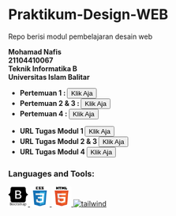 # Praktikum-Design-WEB
Repo berisi modul pembelajaran desain web

<b>
    Mohamad Nafis<br>
    21104410067<br>
    Teknik Informatika B<br>
    Universitas Islam Balitar<br>
</b>

 <ul>
        <li><b>Pertemuan 1 : </b><a href="https://codepen.io/collection/oEpPma" target="_blank"><button>Klik Aja</button></a></li>
        <li><b>Pertemuan 2 & 3 : </b><a href="https://codepen.io/collection/PYZdLq" target="_blank"><button>Klik Aja</button></a></li>
        <li><b>Pertemuan 4 : </b><a href="https://codepen.io/collection/rxpqvz" target="_blank"><button>Klik Aja</button></a></li>
 </ul>


 <ul>
        <li><b>URL Tugas Modul 1 </b><a href="https://github.com/NafMn/bocchi_the_rock_html_only" target="_blank"><button>Klik Aja</button></a></li>
        <li><b>URL Tugas Modul 2 & 3 </b><a href="https://github.com/NafMn/Bocchi-the-rock-x-Bootstrap" target="_blank"><button>Klik Aja</button></a></li>
        <li><b>URL Tugas Modul 4 </b><a href="#"><button>Klik Aja</button></a></li>
 </ul>

<h3 align="left">Languages and Tools:</h3>
<p align="left"> <a href="https://getbootstrap.com" target="_blank" rel="noreferrer"> <img src="https://raw.githubusercontent.com/devicons/devicon/master/icons/bootstrap/bootstrap-plain-wordmark.svg" alt="bootstrap" width="40" height="40"/> </a> <a href="https://www.w3schools.com/css/" target="_blank" rel="noreferrer"> <img src="https://raw.githubusercontent.com/devicons/devicon/master/icons/css3/css3-original-wordmark.svg" alt="css3" width="40" height="40"/> </a> <a href="https://www.w3.org/html/" target="_blank" rel="noreferrer"> <img src="https://raw.githubusercontent.com/devicons/devicon/master/icons/html5/html5-original-wordmark.svg" alt="html5" width="40" height="40"/> </a> <a href="https://tailwindcss.com/" target="_blank" rel="noreferrer"> <img src="https://www.vectorlogo.zone/logos/tailwindcss/tailwindcss-icon.svg" alt="tailwind" width="40" height="40"/> </a> </p>
